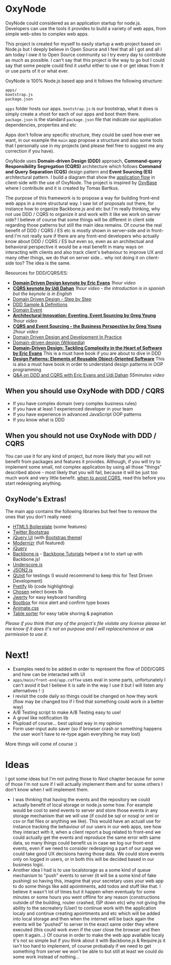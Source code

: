 OxyNode
=============================

OxyNode could considered as an application startup for node.js. Developers can use the tools it provides to build a variety of web apps, from simple web-sites to complex web apps.

This project is created for myself to easily startup a web project based on Node.js but I deeply believe in Open Source and I feel that all I got and all I am today I owe it to Open Source community so I try every day to contribute as much as possible. I can't say that this project is the way to go but I could say that some people could find it useful either to use it or get ideas from it or use parts of it or what ever.

OxyNode is 100% Node.js based app and it follows the following structure:

```
apps/
bootstrap.js
package.json
```

`apps` folder hosts our apps.
`bootstrap.js` is our bootstrap, what it does is simply create a vhost for each of our apps and boot them there.
`package.json` is the standard `package.json` file that indicate our application dependencies, properties and etc

Apps don't follow any specific structure, they could be used how ever we want, in our example the `main` app propose a structure and also some tools that I personally use in my projects (and please feel free to suggest me any correction if you have).


OxyNode uses **Domain-driven Design (DDD)** approach, **Command-query Responsibility Segregation (CQRS)** architecture which follows **Command and Query Separation (CQS)** design pattern and **Event Sourcing (ES)** architectural  pattern. I build a diagram that show the [application flow](http://dl.dropbox.com/u/16165490/js-ddd-cqrs2.png) in client-side with the use of OxyNode. The project is inspired by [OxyBase](http://code.google.com/p/oxybase/) where I contribute and it is created by Tomas Bartkus.  


The purpose of this framework is to propose a way for building front-end web apps in a more structural way. I saw lot of proposals out there, for instance how to organize Backbone.js and etc but I'm really thinking, why not use DDD / CQRS to organize it and work with it like we work on server side? I believe of course that some things will be different in client side regarding those patterns but still the main idea remains. Of course the real benefit of DDD / CQRS / ES etc is mostly shown in server-side and in front-end I'm not really sure if there are any front-end developers who actually know about DDD / CQRS / ES but even so, even as an architectual and behavioral perspective it would be a real benefit in many ways on interacting with clients and also track client's behaviour to improve UX and many other things, we do that on server side... why not doing it on client-side too? The idea is the same.  


Resources for DDD/CQRS/ES:

* **[Domain Driven Design keynote by Eric Evans](http://www.youtube.com/watch?v=lVjxxhA10w0)** *1hour video*
* **[CQRS keynote by Udi Dahan](http://www.youtube.com/watch?v=EkEz3pcLdgY)** *1hour video - the introduction is in spanish but the keynote is in English*
* [Domain Driven Design - Step by Step](http://thinkddd.com/assets/2/Domain_Driven_Design_-_Step_by_Step.pdf)
* [DDD Sample & Definitions](http://dddsample.sourceforge.net/patterns-reference.html)
* [Domain Event](http://martinfowler.com/eaaDev/DomainEvent.html)
* **[Architectural Innovation: Eventing, Event Sourcing by Greg Young](http://skillsmatter.com/podcast/design-architecture/architectural-innovation-eventing-event-sourcing/zx-553)** *1hour video*
* **[CQRS and Event Sourcing - the Business Perspective by Greg Young](http://skillsmatter.com/podcast/design-architecture/greg-young-cqrs-event-sourcing-the-business-perspective)** *2hour video*
* [Domain Driven Design and Development In Practice](http://www.infoq.com/articles/ddd-in-practice)
* [Domain-driven design (Wikipedia)](http://en.wikipedia.org/wiki/Domain-driven_design)
* **[Domain-Driven Design: Tackling Complexity in the Heart of Software by Eric Evans](http://www.amazon.com/dp/0321125215)** This is a must have book if you are about to dive in DDD
* **[Design Patterns: Elements of Reusable Object-Oriented Software](http://www.amazon.com/dp/0201633612/)** This is also a must have book in order to understand design patterns in OOP programming
* [Q&A on DDD and CQRS with Eric Evans and Udi Dahan](http://www.youtube.com/watch?v=1DqiKMuVlXI) *55minutes video*


When you should use OxyNode with DDD / CQRS
----------------------------

* If you have complex domain (very complex business rules)
* If you have at least 1 experienced developer in your team
* If you have experience in advanced JavaScript OOP patterns
* If you know what is DDD

When you should not use OxyNode with DDD / CQRS
--------------------------------

You can use it for any kind of project, but more likely that you will not benefit from packages and features it provides.  Although, if you will try to implement some small, not complex application by using all those "things" described above - most likely that you will fail, because it will be just too much work and very little benefit. [when to avoid CQRS](http://www.udidahan.com/2011/04/22/when-to-avoid-cqrs/ "When to avoid CQRS"), read this before you start redesigning anything.

OxyNode's Extras!
------------------

The main app contains the following libraries but feel free to remove the ones that you don't really need:

* [HTML5 Boilerplate](http://html5boilerplate.com/) (some features)
* [Twitter Bootstrap](http://twitter.github.com/bootstrap/)
* [jQuery UI](http://jqueryui.com/) (with [Bootstrap theme](http://addyosmani.github.com/jquery-ui-bootstrap/))
* [Modernizr](http://www.modernizr.com/) (full featured)
* [jQuery](http://jquery.com/)
* [Backbone.js](http://documentcloud.github.com/backbone/) - [Backbone Tutorials](http://backbonetutorials.com/) helped a lot to start up with Backbone.js!
* [Underscore.js](http://documentcloud.github.com/underscore/)
* [JSON2.js](https://github.com/douglascrockford/JSON-js)
* [QUnit](http://docs.jquery.com/QUnit) for testings (I would recommend to keep this for Test Driven Development)
* [Pretify](http://google-code-prettify.googlecode.com/svn/trunk/README.html) lib (code highlighting)
* [Chosen](http://harvesthq.github.com/chosen/) select boxes lib
* [Jwerty](http://keithcirkel.co.uk/jwerty/) for easy keyboard handling
* [Bootbox](http://paynedigital.com/2011/11/bootbox-js-alert-confirm-dialogs-for-twitter-bootstrap) for nice alert and confirm type boxes
* [Animate.css](http://daneden.me/animate/)
* [Table sorter](http://tablesorter.com/docs/) for easy table shoring & pagination

*Please if you think that any of the project's file violate any license please let me know if it does it's not on purpose and I will replace/remove or ask permission to use it.*



Next!
====
* Examples need to be added in order to represent the flow of DDD/CQRS and how can be interacted with UI
* `apps/main/front-end/app.coffee` uses eval in some parts, unfortunately I can't avoid it but I believe it is safe in the way I use it but I will listen any alternatives ! :)
* I revisit the code daily so things could be changed on how they work (flow may be changed too if I find that something  could work in a better way)
* A/B Testing script to make A/B Testing easy to use!
* A growl like notification lib
* Plupload of course... best upload way in my opinion
* Form user-input auto saver (so if browser crash or something happens the user won't have to re-type again everything he may lost)

More things will come of course :)

Ideas
=====

I got some ideas but I'm not puting those to *Next* chapter because for some of those I'm not sure if I will actually implement them and for some others I don't know when I will implement them.

* I was thinking that having the events and the repository we could actually benefit of local storage or node.js some how. For example would be cool to send events to server and store those events in any storage mechanism that we will use (if could be sql or nosql or xml or csv or flat files or anything we like). This would have an actuall use for instance tracking the behaviour of our users in our web apps, see how they interact with it, when a client report a bug related to front-end we could actually get the events and reproduce the same error with same data, so many things could benefit us in case we log our front-end events, even if we need to consider redesigning a part of our page we could take good UX decisions having those data. We could store events only on logged in users, or in both this will be decided based in our business logic.
* Another idea I had is to use localstorage as a some kind of queue mechanism to "push" events to server (it will be a some kind of fake pushing) so having this, imagine that your secretary uses your web app to do some things like add apointments, add todos and stuff like that. I believe it wasn't lot of times but it happen when eventualy for some minutes or some hours you went offline for any reason (constructions outside of the building, router crashed, ISP down etc) why not giving the ability to the secreatery (User) to continue work with the application localy and continue creating apointments and etc which will be added into local storage and then when the internet will be back again the events will be "pushed" to server in the exact same order they where executed (this could work even if the user close the browser and then open it again...) Of course in order to make the web app available localy it's not so simple but if you think about it with Backbone.js & Require.js it isn't too hard to implement, of course probabaly if we need to get something from server we won't be able to but still at least we could do some work instead of nothing...